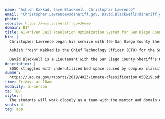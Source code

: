 ```yaml
---
name: "Ashish Kakkad, Dave Blackwell, Christopher Lawrence"
email: "Christopher.Lawrence@sdsheriff.gov; David.Blackwell@sdsheriff.gov; Ashish.Kakkad@sdsheriff.gov"
photo:
website: https://www.sdsheriff.gov/home
domain: B17
title: AI-Driven Jail Population Optimization System for San Diego County Sheriff's Office
bio: |
  Christopher Lawrence began his service with the San Diego County Sheriff's Office as a Deputy Explorer in 1999 and officially joined as a Deputy Sheriff in 2005, serving in various assignments including the Human Trafficking Task Force and Criminal Intelligence Detail. He was promoted to Sergeant in 2016, then to Lieutenant in 2021, taking on leadership roles in multiple units including the Threat Assessment Group and Communications Center. In 2023, he became Captain of the North Coastal Station and later led the Major Crimes Division. By November 2024, he was promoted to Commander, overseeing all seven of the Sheriff's detention facilities. Christopher holds a bachelor’s degree in Criminal Justice Management and is a graduate of several advanced leadership programs; he is also a husband and father of two daughters and a son.

  Ashish "Yosh" Kakkad is the Chief Technology Officer (CTO) for the San Diego County Sheriff's Office, a position he has held since 2013 after joining the department in 2002. As CTO, he oversees the technology budget, contracts, and long-term technology strategy, ensuring alignment with the department’s strategic goals. He also manages the Wireless Services Division, which supports over 116 agencies and more than 20,000 radios across San Diego and Imperial counties. Prior to his current role, Yosh led the development of a regional data-sharing platform used by over 70 agencies and 12,000 users. A first-generation Indian immigrant and U.S. Air Force veteran, he holds a Bachelor’s in Computer Science, an MBA in IT Management, and is a devoted husband and father of three.

  David Blackwell is a Lieutenant with the San Diego County Sheriff's Office. He leads the Operational Technology Unit within the Technology Services Division. In his role as a leader of OTU, Lt. Blackwell is responsible for aligning and supporting the Office's technology roadmap with operational priorities as well as implementation and rollout of any tech that impacts operations. Lt. Blackwell has been with the Sheriff's office for over 20 years and has extensive operational knowledge as well as has developed several critical enterprise applications.
description: |
  SDSO struggles with underutilized bed space caused by complex classification restrictions. The existing manual or semi-automated decision-making process limits Jail Population Management Unit (JPMU)’s ability to respond quickly and accurately to changes in jail population demographics and availability. A more intelligent, automated system is required to streamline this process and improve overall efficiency.
summer: |
  https://lao.ca.gov/reports/2019/4023/inmate-classification-050219.pdf
time: Fridays at 10am
modality: In-person
ta: TBD
style: |
  The students will work closely as a team with the mentor and domain experts as needed. They will have access to the resources necessary for successful capstone.
seats: 4
tag: app
---
```


